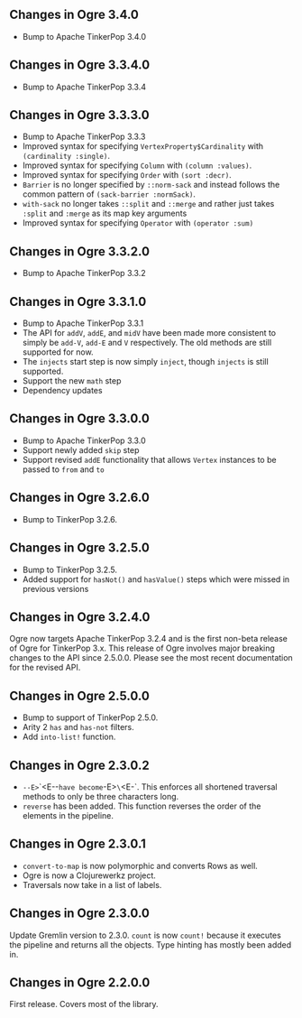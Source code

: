 ## Changes in Ogre 3.4.0

* Bump to Apache TinkerPop 3.4.0

## Changes in Ogre 3.3.4.0

* Bump to Apache TinkerPop 3.3.4

## Changes in Ogre 3.3.3.0

* Bump to Apache TinkerPop 3.3.3
* Improved syntax for specifying `VertexProperty$Cardinality` with `(cardinality :single)`.
* Improved syntax for specifying `Column` with `(column :values)`.
* Improved syntax for specifying `Order` with `(sort :decr)`.
* `Barrier` is no longer specified by `::norm-sack` and instead follows the common pattern of `(sack-barrier :normSack)`.
* `with-sack` no longer takes `::split` and `::merge` and rather just takes `:split` and `:merge` as its map key arguments
* Improved syntax for specifying `Operator` with `(operator :sum)`

## Changes in Ogre 3.3.2.0

* Bump to Apache TinkerPop 3.3.2

## Changes in Ogre 3.3.1.0

* Bump to Apache TinkerPop 3.3.1
* The API for `addV`, `addE`, and `midV` have been made more consistent to simply be `add-V`, `add-E` and `V`
respectively. The old methods are still supported for now.
* The `injects` start step is now simply `inject`, though `injects` is still supported.
* Support the new `math` step
* Dependency updates

## Changes in Ogre 3.3.0.0

* Bump to Apache TinkerPop 3.3.0
* Support newly added `skip` step
* Support revised `addE` functionality that allows `Vertex` instances to be passed to `from` and `to`

## Changes in Ogre 3.2.6.0

* Bump to TinkerPop 3.2.6.

## Changes in Ogre 3.2.5.0

* Bump to TinkerPop 3.2.5. 
* Added support for `hasNot()` and `hasValue()` steps which were missed in previous versions

## Changes in Ogre 3.2.4.0

Ogre now targets Apache TinkerPop 3.2.4 and is the first non-beta release of
Ogre for TinkerPop 3.x. This release of Ogre involves major breaking changes
to the API since 2.5.0.0. Please see the most recent documentation for the
revised API.

## Changes in Ogre 2.5.0.0

 * Bump to support of TinkerPop 2.5.0.
 * Arity 2 `has` and `has-not` filters.
 * Add `into-list!` function.

## Changes in Ogre 2.3.0.2

* `--E>`\`<E--` have become `-E>`\`<E-`. This enforces all shortened
  traversal methods to only be three characters long.
* `reverse` has been added. This function reverses the order of the
  elements in the pipeline.

## Changes in Ogre 2.3.0.1

* `convert-to-map` is now polymorphic and converts Rows as well.
* Ogre is now a Clojurewerkz project.
* Traversals now take in a list of labels.

## Changes in Ogre 2.3.0.0

Update Gremlin version to 2.3.0. `count` is now `count!` because it
executes the pipeline and returns all the objects. Type hinting has mostly
been added in.

## Changes in Ogre 2.2.0.0

First release. Covers most of the library.
